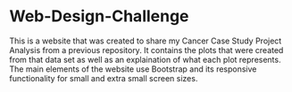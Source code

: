 # Web-Design-Challenge
This is a website that was created to share my Cancer Case Study Project Analysis from a previous repository. It contains the plots that were created from that data set as well as an explaination of what each plot represents. The main elements of the website use Bootstrap and its responsive functionality for small and extra small screen sizes. 
